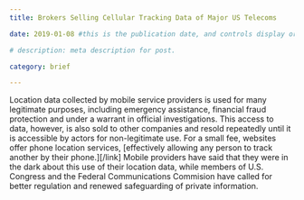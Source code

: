 ```yaml
---
title: Brokers Selling Cellular Tracking Data of Major US Telecoms

date: 2019-01-08 #this is the publication date, and controls display order.

# description: meta description for post.

category: brief

---
```


Location data collected by mobile service providers is used for many legitimate purposes, including emergency assistance, financial fraud protection and under a warrant in official investigations. This access to data, however, is also sold to other companies and resold repeatedly until it is accessible by actors for non-legitimate use. For a small fee, websites offer phone location services, [effectively allowing any person to track another by their phone.][/link] Mobile providers have said that they were in the dark about this use of their location data, while members of U.S. Congress and the Federal Communications Commision have called for better regulation and renewed safeguarding of private information. 

[link]: https://motherboard.vice.com/en_us/article/nepxbz/i-gave-a-bounty-hunter-300-dollars-located-phone-microbilt-zumigo-tmobile
